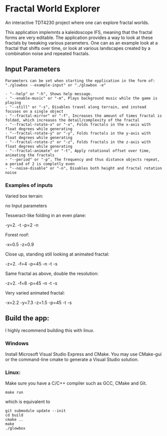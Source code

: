 # Fractal World Explorer
An interactive TDT4230 project where one can explore fractal worlds.

This application implemnts a kaleidoscope IFS, meaning that the fractal forms are very editable.
The application provides a way to look at these fractals by tweaking various parameters.
One can as an example look at a fractal that shifts over time, or look at various landscapes created by a combination noise and repeated fractals.

## Input Parameters
    Parameters can be set when starting the epplication in the form of:
	"./glowbox --example-input" or "./glowbox -e"

	- "--help" or "-h", Shows help message.
    - "--enable-music" or "-m", Plays background music while the game is playing
    - "--still" or "-s", Disables travel along terrain, and instead focuses on a single object
    - "--fractal-mirror" or "-f", Increases the amount of times fractal is folded, which increases the detail/complexity of the fractal
    - "--fractal-rotate-x" or "-x", Folds fractals in the x-axis with float degrees while generating
    - "--fractal-rotate-y" or "-y", Folds fractals in the y-axis with float degrees while generating
    - "--fractal-rotate-z" or "-z", Folds fractals in the z-axis with float degrees while generating
    - "--fractal-animate" or "-t", Apply rotational offset over time, animating the fractals
    - "--period" or "-p", The frequency and thus distance objects repeat, a period of 2 is completly even
    - "--noise-disable" or "-n", Disables both height and fractal rotation noise

### Examples of inputs
Varied box terrain:

no Input parameters

Tesseract-like folding in an even plane:

-y=2. -t -p=2 -n

Forest roof:

-x=0.5 -z=0.9

Close up, standing still looking at animated fractal:

-z=2. -f=4 -p=45 -n -t -s

Same fractal as above, double the resolution:

-z=2. -f=8 -p=45 -n -t -s

Very varied animated fractal:

-x=2.2 -y=7.3 -z=1.5 -p=45 -t -s



 



## Build the app:

I highly recommend building this with linux.

### Windows

Install Microsoft Visual Studio Express and CMake.
You may use CMake-gui or the command-line cmake to generate a Visual Studio solution.

### Linux:

Make sure you have a C/C++ compiler such as  GCC, CMake and Git.

	make run

which is equivalent to

	git submodule update --init
	cd build
	cmake ..
	make
	./glowbox
